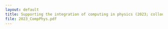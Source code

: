 ```yaml
---
layout: default
title: Supporting the integration of computing in physics (2023; colloquium)
file: 2023_CompPhys.pdf
---
```


